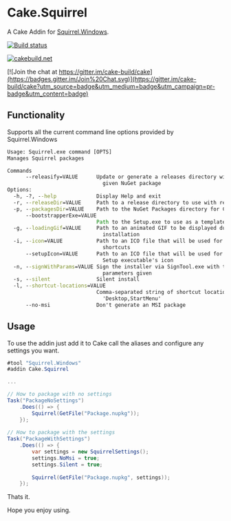 # Cake.Squirrel

A Cake Addin for [Squirrel.Windows](https://github.com/Squirrel/Squirrel.Windows).

[![Build status](https://ci.appveyor.com/api/projects/status/6bv8xgvgr5acpdki?svg=true)](https://ci.appveyor.com/project/cakecontrib/cake-squirrel)

[![cakebuild.net](https://img.shields.io/badge/WWW-cakebuild.net-blue.svg)](http://cakebuild.net/)

[![Join the chat at https://gitter.im/cake-build/cake](https://badges.gitter.im/Join%20Chat.svg)](https://gitter.im/cake-build/cake?utm_source=badge&utm_medium=badge&utm_campaign=pr-badge&utm_content=badge)

## Functionality

Supports all the current command line options provided by Squirrel.Windows
```cmd
Usage: Squirrel.exe command [OPTS]
Manages Squirrel packages

Commands
      --releasify=VALUE      Update or generate a releases directory with a
                               given NuGet package
Options:
  -h, -?, --help             Display Help and exit
  -r, --releaseDir=VALUE     Path to a release directory to use with releasify
  -p, --packagesDir=VALUE    Path to the NuGet Packages directory for C# apps
      --bootstrapperExe=VALUE
                             Path to the Setup.exe to use as a template
  -g, --loadingGif=VALUE     Path to an animated GIF to be displayed during
                               installation
  -i, --icon=VALUE           Path to an ICO file that will be used for icon
                               shortcuts
      --setupIcon=VALUE      Path to an ICO file that will be used for the
                               Setup executable's icon
  -n, --signWithParams=VALUE Sign the installer via SignTool.exe with the
                               parameters given
  -s, --silent               Silent install
  -l, --shortcut-locations=VALUE
                             Comma-separated string of shortcut locations, e.g.
                               'Desktop,StartMenu'
      --no-msi               Don't generate an MSI package
```

## Usage

To use the addin just add it to Cake call the aliases and configure any settings you want.

```csharp
#tool "Squirrel.Windows" 
#addin Cake.Squirrel

...

// How to package with no settings
Task("PackageNoSettings")
	.Does(() => {
		Squirrel(GetFile("Package.nupkg"));
	});
	
// How to package with the settings
Task("PackageWithSettings")
	.Does(() => {
		var settings = new SquirrelSettings();
		settings.NoMsi = true;
		settings.Silent = true;
		
		Squirrel(GetFile("Package.nupkg", settings));
	});
```

Thats it. 

Hope you enjoy using.

